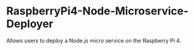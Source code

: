 # RaspberryPi4-Node-Microservice-Deployer
Allows users to deploy a Node.js micro service on the Raspberry Pi 4.
